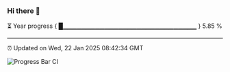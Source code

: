 ### Hi there 👋

⏳ Year progress { █▁▁▁▁▁▁▁▁▁▁▁▁▁▁▁▁▁▁▁▁▁▁▁▁▁▁▁▁▁ } 5.85 %

---

⏰ Updated on Wed, 22 Jan 2025 08:42:34 GMT

![Progress Bar CI](https://github.com/IshwaranRudhara/GIT-ACTION/workflows/Progress%20Bar%20CI/badge.svg)
